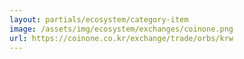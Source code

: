 ```yaml
---
layout: partials/ecosystem/category-item
image: /assets/img/ecosystem/exchanges/coinone.png
url: https://coinone.co.kr/exchange/trade/orbs/krw
---
```

